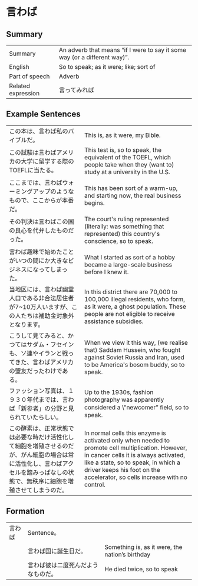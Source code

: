 # 言わば

## Summary

<table><tr>   <td>Summary</td>   <td>An adverb that means “if I were to say it some way (or a different way)”.</td></tr><tr>   <td>English</td>   <td>So to speak; as it were; like; sort of</td></tr><tr>   <td>Part of speech</td>   <td>Adverb</td></tr><tr>   <td>Related expression</td>   <td>言ってみれば</td></tr></table>

## Example Sentences

<table><tr>   <td>この本は、言わば私のバイブルだ。</td>   <td>This is, as it were, my Bible.</td></tr><tr>   <td>この試験は言わばアメリカの大学に留学する際のTOEFLに当たる。</td>   <td>This test is, so to speak, the equivalent of the TOEFL, which people take when they (want to) study at a university in the U.S.</td></tr><tr>   <td>ここまでは、言わばウォーミングアップのようなもので、ここからが本番だ。</td>   <td>This has been sort of a warm-up, and starting now, the real business begins.</td></tr><tr>   <td>その判決は言わばこの国の良心を代弁したものだった。</td>   <td>The court's ruling represented (literally: was something that represented) this country's conscience, so to speak.</td></tr><tr>   <td>言わば趣味で始めたことがいつの間にか大きなビジネスになってしまった。</td>   <td>What I started as sort of a hobby became a large-scale business before I knew it.</td></tr><tr>   <td>当地区には、言わば幽霊人口である非合法居住者が7~10万人いますが、この人たちは補助金対象外となります。</td>   <td>In this district there are 70,000 to 100,000 illegal residents, who form, as it were, a ghost population. These people are not eligible to receive assistance subsidies.</td></tr><tr>   <td>こうして見てみると、かつてはサダム・フセインも、ソ連やイランと戦ってきた、言わばアメリカの盟友だったわけである。</td>   <td>When we view it this way, (we realise that) Saddam Hussein, who fought against Soviet Russia and Iran, used to be America's bosom buddy, so to speak.</td></tr><tr>   <td>ファッション写真は、１９３０年代までは、言わば「新参者」の分野と見られていたらしい。</td>   <td>Up to the 1930s, fashion photography was apparently considered a \"newcomer” ﬁeld, so to speak.</td></tr><tr>   <td>この酵素は、正常状態では必要な時だけ活性化して細胞を増殖させるのだが、がん細胞の場合は常に活性化し、言わばアクセルを踏みっぱなしの状態で、無秩序に細胞を増殖させてしまうのだ。</td>   <td>In normal cells this enzyme is activated only when needed to promote cell multiplication. However, in cancer cells it is always activated, like a state, so to speak, in which a driver keeps his foot on the accelerator, so cells increase with no control.</td></tr></table>

## Formation

<table class="table"><tbody><tr class="tr head"><td class="td"><span class="concept">言わば</span></td><td class="td"><span class="concept"></span><span>Sentence。</span></td><td class="td"></td></tr><tr class="tr"><td class="td"></td><td class="td"><span class="concept">言わば</span><span>国に誕生日だ。</span></td><td class="td"><span>Something is, as it were, the nation’s birthday</span></td></tr><tr class="tr"><td class="td"></td><td class="td"><span class="concept">言わば</span><span>彼は二度死んだようなものだ。</span></td><td class="td"><span>He died twice, so to speak</span></td></tr></tbody></table>


